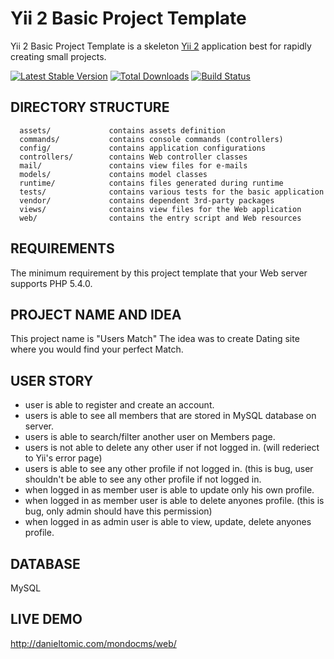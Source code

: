 Yii 2 Basic Project Template
============================

Yii 2 Basic Project Template is a skeleton [Yii 2](http://www.yiiframework.com/) application best for
rapidly creating small projects.


[![Latest Stable Version](https://poser.pugx.org/yiisoft/yii2-app-basic/v/stable.png)](https://packagist.org/packages/yiisoft/yii2-app-basic)
[![Total Downloads](https://poser.pugx.org/yiisoft/yii2-app-basic/downloads.png)](https://packagist.org/packages/yiisoft/yii2-app-basic)
[![Build Status](https://travis-ci.org/yiisoft/yii2-app-basic.svg?branch=master)](https://travis-ci.org/yiisoft/yii2-app-basic)

DIRECTORY STRUCTURE
-------------------

      assets/             contains assets definition
      commands/           contains console commands (controllers)
      config/             contains application configurations
      controllers/        contains Web controller classes
      mail/               contains view files for e-mails
      models/             contains model classes
      runtime/            contains files generated during runtime
      tests/              contains various tests for the basic application
      vendor/             contains dependent 3rd-party packages
      views/              contains view files for the Web application
      web/                contains the entry script and Web resources



REQUIREMENTS
------------

The minimum requirement by this project template that your Web server supports PHP 5.4.0.


PROJECT NAME AND IDEA
---------------------

This project name is "Users Match"
The idea was to create Dating site where you would find your perfect Match.


USER STORY
----------

- user is able to register and create an account.
- users is able to see all members that are stored in MySQL database on server.
- users is able to search/filter another user on Members page.
- users is not able to delete any other user if not logged in. (will rederiect to Yii's error page)
- users is able to see any other profile if not logged in. (this is bug, user shouldn't be able to see any other profile if not logged in.
- when logged in as member user is able to update only his own profile.
- when logged in as member user is able to delete anyones profile. (this is bug, only admin should have this permission)
- when logged in as admin user is able to view, update, delete  anyones profile.


DATABASE
--------
MySQL


LIVE DEMO
-----------
http://danieltomic.com/mondocms/web/
